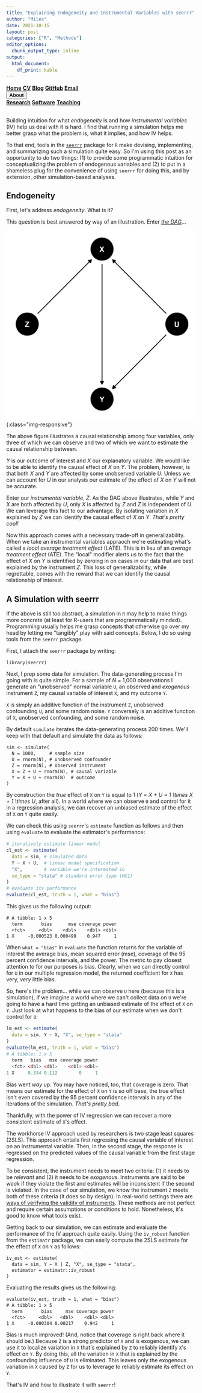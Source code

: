 ```yaml
---
title: "Explaining Endogeneity and Instrumental Variables with seerrr"
author: "Miles"
date: 2021-10-15
layout: post
categories: ["R", "Methods"]
editor_options: 
  chunk_output_type: inline
output: 
  html_document: 
    df_print: kable
---
```


<div class="topnav">
    <a class="active" href="https://milesdwilliams15.github.io/"><strong>Home</strong></a>
    <a href="https://github.com/milesdwilliams15/job-market-materials/raw/main/cv.pdf"><strong>CV</strong></a>
    <a href="https://milesdwilliams15.github.io/blog/"><strong>Blog</strong></a>
    <a href="{{ site.github.owner_url }}"><strong>GitHub</strong></a>
    <a href = "{{ site.data.social-media.email.href }}{{ site.data.social-media.email.id }}" title="Email me"><strong>Email</strong></a>
    <div class="dropdown">
        <button class="dropbtn"><strong>About</strong> <i class="fa fa-caret-down"></i></button>
        <div class="dropdown-content">
            <a href = "https://milesdwilliams15.github.io/research/"><strong>Research</strong></a>
            <a href = "https://milesdwilliams15.github.io/software/"><strong>Software</strong></a>
            <a href = "https://milesdwilliams15.github.io/teaching/"><strong>Teaching</strong></a>
        </div>
    </div>
</div>  
<br/>

Building intuition for what *endogeneity* is and how *instrumental variables* (IV) help us deal with it is hard. I find that running a simulation helps me better grasp what the problem is, what it implies, and how IV helps.

To that end, tools in the [`seerrr`](https://github.com/milesdwilliams15/seerrr) package for `R` make devising, implementing, and summarizing such a simulation quite easy. So I'm using this post as an opportunity to do two things: (1) to provide some programmatic intuition for conceptualizing the problem of endogenous variables and (2) to put in a shameless plug for the convenience of using `seerrr` for doing this, and by extension, other simulation-based analyses.


## Endogeneity

First, let's address *endogeneity*. What is it? 

This question is best answered by way of an illustration. Enter [*the DAG*](https://en.wikipedia.org/wiki/Directed_acyclic_graph)...

![](/assets/images/a-dag.jpg){:class="img-responsive"}

The above figure illustrates a causal relationship among four variables, only three of which we can observe and two of which we want to estimate the causal relationship between. 

*Y* is our outcome of interest and *X* our explanatory variable. We would like to be able to identify the causal effect of *X* on *Y*. The problem, however, is that both *X* and *Y* are affected by some unobserved variable *U*. Unless we can account for *U* in our analysis our estimate of the effect of *X* on *Y* will not be accurate.

Enter our *instrumental variable*, *Z*. As the DAG above illustrates, while *Y* and *X* are both affected by *U*, only *X* is affected by *Z* and *Z* is independent of *U*. We can leverage this fact to our advantage. By isolating variation in *X* explained by *Z* we can identify the causal effect of *X* on *Y*. *That's pretty cool!*

Now this approach comes with a necessary trade-off in generalizability. When we take an instrumental variables appraoch we're estimating what's called a *local average treatment effect* (LATE). This is in lieu of an *average treatment effect* (ATE). The "local" modifier alerts us to the fact that the effect of *X* on *Y* is identified by zeroing in on cases in our data that are best explained by the instrument *Z*. This loss of generalizability, while regrettable, comes with the reward that we can identify the causal relationship of interest.


## A Simulation with seerrr

If the above is still too abstract, a simulation in `R` may help to make things more concrete (at least for R-users that are programmatically minded). Programming usually helps me grasp concepts that otherwise go over my head by letting me "tangibly" play with said concepts. Below, I do so using tools from the `seerrr` package.

First, I attach the `seerrr` package by writing:

```{R}
library(seerrr) 
```

Next, I prep some data for simulation. The data-generating process I'm going with is quite simple. For a sample of *N* = 1,000 observations I generate an "unobserved" normal variable `U`, an observed and *exogenous* instrument `Z`, my causal variable of interest `X`, and my outcome `Y`. 

`X` is simply an additive function of the instrument `Z`, unobserved confounding `U`, and some random noise. `Y` conversely is an additive function of `X`, unobserved confounding, and some random noise.

By default `simulate` iterates the data-generating process 200 times. We'll keep with that default and simulate the data as follows:

```{R}
sim <- simulate(
  N = 1000,     # sample size
  U = rnorm(N), # unobserved confounder
  Z = rnorm(N), # observed instrument
  X = Z + U + rnorm(N), # causal variable
  Y = X + U + rnorm(N)  # outcome
)
```

By construction the *true* effect of `X` on `Y` is equal to 1 (*Y = X + U = 1 \times X + 1 \times U*, after all). In a world where we can observe `U` and control for it in a regression analysis, we can recover an unbiased estimate of the effect of `X` on `Y` quite easily.

We can check this using `seerrr`'s `estimate` function as follows and then using `evaluate` to evaluate the estimator's performance:

```r
# iteratively estimate linear model
cl_est <- estimate( 
  data = sim, # simulated data
  Y ~ X + U,  # linear model specification
  "X",        # variable we're interested in
  se_type = "stata" # standard error type (HC1)
)
# evaluate its performance
evaluate(cl_est, truth = 1, what = "bias")
```

This gives us the following output:

```
# A tibble: 1 x 5
  term       bias      mse coverage power
  <fct>     <dbl>    <dbl>    <dbl> <dbl>
1 X     -0.000523 0.000499    0.947     1
```

When `what = "bias"` in `evaluate` the function returns for the variable of interest the average bias, mean squared error (mse), coverage of the 95 percent confidence intervals, and the power. The metric to pay closest attention to for our purposes is bias. Clearly, when we can directly control for `U` in our multiple regression model, the returned coefficient for `X` has very, *very* little bias. 

So, here's the problem... while we can observe `U` here (because this is a simulation), if we imagine a world where we can't collect data on `U` we're going to have a hard time getting an unbiased estimate of the effect of `X` on `Y`. Just look at what happens to the bias of our estimate when we don't control for `U`:

```r
lm_est <- estimate(
  data = sim, Y ~ X, "X", se_type = "stata"
)
evaluate(lm_est, truth = 1, what = "bias")
# A tibble: 1 x 5
  term   bias   mse coverage power
  <fct> <dbl> <dbl>    <dbl> <dbl>
1 X     0.334 0.112        0     1
```

Bias went *way* up. You may have noticed, too, that coverage is zero. That means our estimate for the effect of `X` on `Y` is so off base, the true effect isn't even covered by the 95 percent confidence intervals in any of the iterations of the simulation. *That's pretty bad*.

Thankfully, with the power of IV regression we can recover a more consistent estimate of `X`'s effect. 

The workhorse IV approach used by researchers is two stage least squares (2SLS). This approach entails first regressing the causal variable of interest on an instrumental variable. Then, in the second stage, the response is regressed on the predicted values of the causal variable from the first stage regression.

To be consistent, the instrument needs to meet two criteria: (1) it needs to be *relevant* and (2) it needs to be *exogenous*. Instruments are said to be *weak* if they violate the first and estimates will be inconsistent if the second is violated. In the case of our simulation, we know the instrument `Z` meets both of these criteria (it does so by design). In real-world settings there are [ways of verifying the validity of instruments](https://www.econometrics-with-r.org/12-3-civ.html). These methods are not perfect and require certain assumptions or conditions to hold. Nonetheless, it's good to know what tools exist.

Getting back to our simulation, we can estimate and evaluate the performance of the IV approach quite easily. Using the `iv_robust` function from the `estimatr` package, we can easily compute the 2SLS estimate for the effect of `X` on `Y` as follows:

```{R}
iv_est <- estimate(
  data = sim, Y ~ X | Z, "X", se_type = "stata",
  estimator = estimatr::iv_robust
)
```

Evaluating the results gives us the following:

```{R}
evaluate(iv_est, truth = 1, what = "bias")
# A tibble: 1 x 5
  term       bias     mse coverage power
  <fct>     <dbl>   <dbl>    <dbl> <dbl>
1 X     -0.000304 0.00217    0.942     1
```

Bias is much improved! (And, notice that coverage is right back where it should be.) Because `Z` is a strong predictor of `X` and is exogenous, we can use it to localize variation in `X` that's explained by `Z` to reliably identify `X`'s effect on `Y`. By doing this, all the variation in `X` that is explained by the confounding influence of `U` is eliminated. This leaves only the exogenous variation in `X` caused by `Z` for us to leverage to reliably estimate its effect on `Y`.

That's IV and how to illustrate it with `seerrr`!

